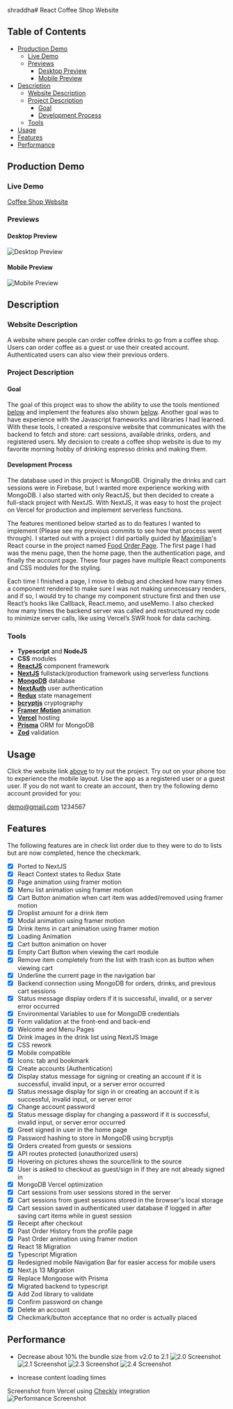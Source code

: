 shraddha# React Coffee Shop Website

## Table of Contents

- [Production Demo](#production-demo)
  - [Live Demo](#live-demo)
  - [Previews](#previews)
    - [Desktop Preview](#desktop-preview)
    - [Mobile Preview](#mobile-preview)
- [Description](#description)
  - [Website Description](#website-description)
  - [Project Description](#project-description)
    - [Goal](#goal)
    - [Development Process](#development-process)
  - [Tools](#tools)
- [Usage](#usage)
- [Features](#features)
- [Performance](#performance)

## Production Demo

### Live Demo

[Coffee Shop Website](https://react-coffee-shop.vercel.app)

### Previews

#### Desktop Preview

![Desktop Preview](/assets/desktopPreview.gif)

#### Mobile Preview

![Mobile Preview](/assets/mobilePreview.gif)

## Description

### Website Description

A website where people can order coffee drinks to go from a coffee shop. Users can order coffee as a guest or use
their created account. Authenticated users can also view their previous orders.

### Project Description

#### Goal

The goal of this project was to show the ability to use the tools mentioned [below](#tools) and implement the
features also shown [below](#features). Another goal was to have experience with the Javascript frameworks and
libraries I had learned. With these tools, I created a responsive website that communicates with the backend to fetch
and store: cart sessions, available drinks, orders, and registered users. My decision to create a coffee shop website
is due to my favorite morning hobby of drinking espresso drinks and making them.

#### Development Process

The database used in this project is MongoDB. Originally the drinks and cart sessions were in Firebase, but I wanted
more experience working with MongoDB. I also started with only ReactJS, but then decided to create a full-stack project
with NextJS. With NextJS, it was easy to host the project on Vercel for production and implement serverless functions.

The features mentioned below started as to do features I wanted to implement (Please see my previous commits to see
how that process went through). I started out with a project I did partially guided by
[Maximilian](https://github.com/maxschwarzmueller)'s React course in the project named
[Food Order Page](https://github.com/academind/react-complete-guide-code/tree/17-practice-food-order-http-forms).
The first page I had was the menu page, then the home page, then the authentication page, and finally the account page.
These four pages have multiple React components
and CSS modules for the styling.

Each time I finished a page, I move to debug and checked how many times a component rendered to make sure I was not
making unnecessary renders, and if so, I would try to change my component structure first and then use React’s hooks
like Callback, React.memo, and useMemo. I also checked how many times the backend server was called and restructured my
code to minimize server calls, like using Vercel’s SWR hook for data caching.

### Tools

- **Typescript** and **NodeJS**
- **CSS** modules
- [**ReactJS**](https://reactjs.org) component framework
- [**NextJS**](https://nextjs.org) fullstack/production framework using serverless functions
- [**MongoDB**](https://www.mongodb.com) database
- [**NextAuth**](https://next-auth.js.org) user authentication
- [**Redux**](https://redux.js.org) state management
- [**bcryptjs**](https://github.com/dcodeIO/bcrypt.js) cryptography
- [**Framer Motion**](https://www.framer.com/motion/) animation
- [**Vercel**](https://vercel.com) hosting
- [**Prisma**](https://www.prisma.io) ORM for MongoDB
- [**Zod**](https://zod.dev) validation

## Usage

Click the website link [above](#live-demo) to try out the project. Try out on your phone too to experience the mobile
layout. Use the app as a registered user or a guest user. If you do not want to create an account, then try the
following demo account provided for you:

demo@gmail.com
1234567

## Features

The following features are in check list order due to they were to do to lists but are now completed, hence the
checkmark.

- [x] Ported to NextJS
- [x] React Context states to Redux State
- [x] Page animation using framer motion
- [x] Menu list animation using framer motion
- [x] Cart Button animation when cart item was added/removed using framer motion
- [x] Droplist amount for a drink item
- [x] Modal animation using framer motion
- [x] Drink items in cart animation using framer motion
- [x] Loading Animation
- [x] Cart button animation on hover
- [x] Empty Cart Button when viewing the cart module
- [x] Remove item completely from the list with trash icon as button when viewing cart
- [x] Underline the current page in the navigation bar
- [x] Backend connection using MongoDB for orders, drinks, and previous cart sessions
- [x] Status message display orders if it is successful, invalid, or a server error occurred
- [x] Environmental Variables to use for MongoDB credentials
- [x] Form validation at the front-end and back-end
- [x] Welcome and Menu Pages
- [x] Drink images in the drink list using NextJS Image
- [x] CSS rework
- [x] Mobile compatible
- [x] Icons: tab and bookmark
- [x] Create accounts (Authentication)
- [x] Display status message for signing or creating an account if it is successful, invalid input, or a server error
      occurred
- [x] Status message display for sign in or creating an account if it is successful, invalid input, or server error
- [x] Change account password
- [x] Status message display for changing a password if it is successful, invalid input, or server error occurred
- [x] Greet signed in user in the home page
- [x] Password hashing to store in MongoDB using bcryptjs
- [x] Orders created from guests or sessions
- [x] API routes protected (unauthorized users)
- [x] Hovering on pictures shows the source/link to the source
- [x] User is asked to checkout as guest/sign in if they are not already signed in
- [x] MongoDB Vercel optimization
- [x] Cart sessions from user sessions stored in the server
- [x] Cart sessions from guest sessions stored in the browser's local storage
- [x] Cart session saved in authenticated user database if logged in after saving cart items while in guest session
- [x] Receipt after checkout
- [x] Past Order History from the profile page
- [x] Past Order animation using framer motion
- [x] React 18 Migration
- [x] Typescript Migration
- [x] Redesigned mobile Navigation Bar for easier access for mobile users
- [x] Next.js 13 Migration
- [x] Replace Mongoose with Prisma
- [x] Migrated backend to typescript
- [x] Add Zod library to validate
- [x] Confirm password on change
- [x] Delete an account
- [x] Checkmark/button acceptance that no order is actually placed

## Performance

- Decrease about 10% the bundle size from v2.0 to 2.1
  ![2.0 Screenshot](/assets/v2.0.png)
  ![2.1 Screenshot](/assets/v2.1.png)
  ![2.3 Screenshot](/assets/v2.3.png)
  ![2.4 Screenshot](/assets/v2.4.png)

- Increase content loading times

Screenshot from Vercel using [Checkly](https://vercel.com/integrations/checkly) integration
![Performance Screenshot](/assets/performance.png)
